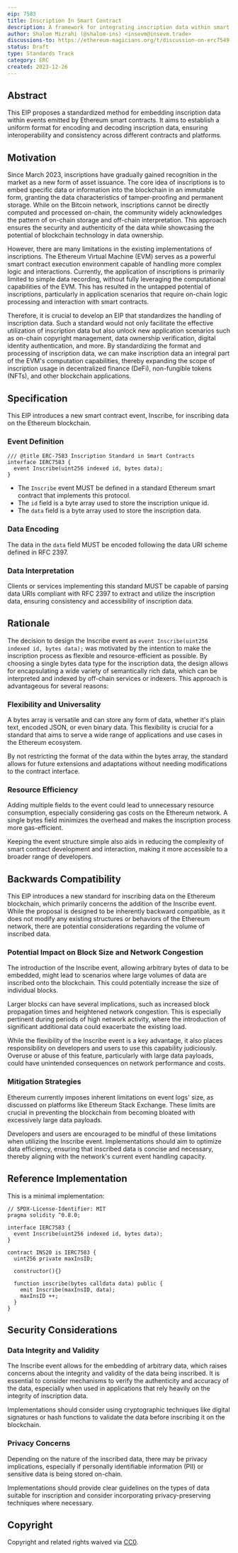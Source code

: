 ```yaml
---
eip: 7583
title: Inscription In Smart Contract
description: A framework for integrating inscription data within smart contract events.
author: Shalom Mizrahi (@shalom-ins) <insevm@insevm.trade>
discussions-to: https://ethereum-magicians.org/t/discussion-on-erc7549-for-inscribing-data-in-smart-contract/17661
status: Draft
type: Standards Track
category: ERC
created: 2023-12-26
---
```


## Abstract

This EIP proposes a standardized method for embedding inscription data within events emitted by Ethereum smart contracts. It aims to establish a uniform format for encoding and decoding inscription data, ensuring interoperability and consistency across different contracts and platforms.

## Motivation

Since March 2023, inscriptions have gradually gained recognition in the market as a new form of asset issuance. The core idea of inscriptions is to embed specific data or information into the blockchain in an immutable form, granting the data characteristics of tamper-proofing and permanent storage. While on the Bitcoin network, inscriptions cannot be directly computed and processed on-chain, the community widely acknowledges the pattern of on-chain storage and off-chain interpretation. This approach ensures the security and authenticity of the data while showcasing the potential of blockchain technology in data ownership.

However, there are many limitations in the existing implementations of inscriptions. The Ethereum Virtual Machine (EVM) serves as a powerful smart contract execution environment capable of handling more complex logic and interactions. Currently, the application of inscriptions is primarily limited to simple data recording, without fully leveraging the computational capabilities of the EVM. This has resulted in the untapped potential of inscriptions, particularly in application scenarios that require on-chain logic processing and interaction with smart contracts.

Therefore, it is crucial to develop an EIP that standardizes the handling of inscription data. Such a standard would not only facilitate the effective utilization of inscription data but also unlock new application scenarios such as on-chain copyright management, data ownership verification, digital identity authentication, and more. By standardizing the format and processing of inscription data, we can make inscription data an integral part of the EVM's computation capabilities, thereby expanding the scope of inscription usage in decentralized finance (DeFi), non-fungible tokens (NFTs), and other blockchain applications.

## Specification

This EIP introduces a new smart contract event, Inscribe, for inscribing data on the Ethereum blockchain.

### Event Definition

```solidity
/// @title ERC-7583 Inscription Standard in Smart Contracts
interface IERC7583 {
  event Inscribe(uint256 indexed id, bytes data);
}
```

- The `Inscribe` event MUST be defined in a standard Ethereum smart contract that implements this protocol.
- The `id` field is a byte array used to store the inscription unique id.
- The `data` field is a byte array used to store the inscription data.

### Data Encoding

The data in the `data` field MUST be encoded following the data URI scheme defined in RFC 2397.

### Data Interpretation

Clients or services implementing this standard MUST be capable of parsing data URIs compliant with RFC 2397 to extract and utilize the inscription data, ensuring consistency and accessibility of inscription data.

## Rationale

The decision to design the Inscribe event as `event Inscribe(uint256 indexed id, bytes data);` was motivated by the intention to make the inscription process as flexible and resource-efficient as possible. By choosing a single bytes data type for the inscription data, the design allows for encapsulating a wide variety of semantically rich data, which can be interpreted and indexed by off-chain services or indexers. This approach is advantageous for several reasons:

### Flexibility and Universality

A bytes array is versatile and can store any form of data, whether it's plain text, encoded JSON, or even binary data. This flexibility is crucial for a standard that aims to serve a wide range of applications and use cases in the Ethereum ecosystem.

By not restricting the format of the data within the bytes array, the standard allows for future extensions and adaptations without needing modifications to the contract interface.

### Resource Efficiency

Adding multiple fields to the event could lead to unnecessary resource consumption, especially considering gas costs on the Ethereum network. A single bytes field minimizes the overhead and makes the inscription process more gas-efficient.

Keeping the event structure simple also aids in reducing the complexity of smart contract development and interaction, making it more accessible to a broader range of developers.

## Backwards Compatibility

This EIP introduces a new standard for inscribing data on the Ethereum blockchain, which primarily concerns the addition of the Inscribe event. While the proposal is designed to be inherently backward compatible, as it does not modify any existing structures or behaviors of the Ethereum network, there are potential considerations regarding the volume of inscribed data.

### Potential Impact on Block Size and Network Congestion

The introduction of the Inscribe event, allowing arbitrary bytes of data to be embedded, might lead to scenarios where large volumes of data are inscribed onto the blockchain. This could potentially increase the size of individual blocks.

Larger blocks can have several implications, such as increased block propagation times and heightened network congestion. This is especially pertinent during periods of high network activity, where the introduction of significant additional data could exacerbate the existing load.

While the flexibility of the Inscribe event is a key advantage, it also places responsibility on developers and users to use this capability judiciously. Overuse or abuse of this feature, particularly with large data payloads, could have unintended consequences on network performance and costs.

### Mitigation Strategies

Ethereum currently imposes inherent limitations on event logs' size, as discussed on platforms like Ethereum Stack Exchange. These limits are crucial in preventing the blockchain from becoming bloated with excessively large data payloads.

Developers and users are encouraged to be mindful of these limitations when utilizing the Inscribe event. Implementations should aim to optimize data efficiency, ensuring that inscribed data is concise and necessary, thereby aligning with the network's current event handling capacity.

## Reference Implementation

This is a minimal implementation:

```solidity
// SPDX-License-Identifier: MIT
pragma solidity ^0.8.0;

interface IERC7583 {
  event Inscribe(uint256 indexed id, bytes data);
}

contract INS20 is IERC7583 {
  uint256 private maxInsID;

  constructor(){}

  function inscribe(bytes calldata data) public {
    emit Inscribe(maxInsID, data);
    maxInsID ++;
  }
}
```

## Security Considerations

### Data Integrity and Validity

The Inscribe event allows for the embedding of arbitrary data, which raises concerns about the integrity and validity of the data being inscribed. It is essential to consider mechanisms to verify the authenticity and accuracy of the data, especially when used in applications that rely heavily on the integrity of inscription data.

Implementations should consider using cryptographic techniques like digital signatures or hash functions to validate the data before inscribing it on the blockchain.

### Privacy Concerns

Depending on the nature of the inscribed data, there may be privacy implications, especially if personally identifiable information (PII) or sensitive data is being stored on-chain.

Implementations should provide clear guidelines on the types of data suitable for inscription and consider incorporating privacy-preserving techniques where necessary.

## Copyright

Copyright and related rights waived via [CC0](../LICENSE.md).
